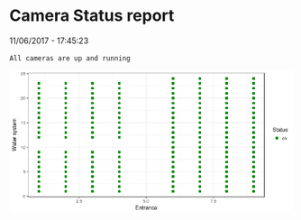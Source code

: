 Camera Status report
================
11/06/2017 - 17:45:23

    All cameras are up and running

![](camreport_files/figure-markdown_github/unnamed-chunk-2-1.png)
